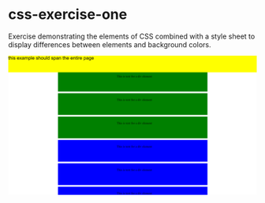# css-exercise-one
Exercise demonstrating the elements of CSS combined with a style sheet to display differences between elements and background colors.

![](images/ExerciseOne.png)
